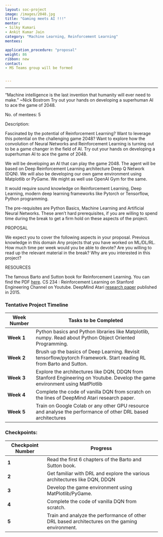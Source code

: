 ```yaml
---
layout: soc-project
image: /images/2048.jpg
title: "Gaming meets AI !!!"
mentor: 
- Silky Kumari
- Ankit Kumar Jain
category: "Machine Learning, Reinforcement Learning"
mentees:

application_procedure: "proposal" 
weight: 86
ribbon: new
contact:
- MS Teams group will be formed 


---
```


---
“Machine intelligence is the last invention that humanity will ever need to make.” ~Nick Bostrom 
Try out your hands on developing a superhuman AI to ace the game of 2048.

<!--break-->

No. of mentees: 5

Description:

Fascinated by the potential of Reinforcement Learning? Want to leverage this potential on the challenging game 2048? Want to explore how the convolution of Neural Networks and Reinforcement Learning is turning out to be a game changer in the field of AI. Try out your hands on developing a superhuman AI to ace the game of 2048.

We will be developing an AI that can play the game 2048. The agent will be based on Deep Reinforcement Learning architecture Deep Q Network (DQN). We will also be developing our own game environment using Matplotlib or PyGame. We might as well use OpenAI Gym for the same.

It would require sound knowledge on Reinforcement Learning, Deep Learning, modern deep learning frameworks like Pytorch or Tensorflow, Python programming.

The pre-requisites are Python Basics, Machine Learning and Artificial Neural Networks. These aren’t hard prerequisites, if you are willing to spend time during the break to get a firm hold on these aspects of the project.

PROPOSAL

We expect you to cover the following aspects in your proposal.
Previous knowledge in this domain
Any projects that you have worked on ML/DL/RL.
How much time per week would you be able to devote?
Are you willing to read up the relevant material in the break?
Why are you interested in this project?


RESOURCES

The famous Barto and Sutton book for Reinforcement Learning. You can find the PDF [here](https://web.stanford.edu/class/psych209/Readings/SuttonBartoIPRLBook2ndEd.pdf).
CS 234 : Reinforcement Learning on Stanford Engineering Channel on Youtube.
DeepMind Atari [research paper](https://arxiv.org/pdf/1509.06461.pdf) published in 2015.

<!--break-->

### Tentative Project Timeline
<!--break-->

|Week Number  | Tasks to be Completed|
|---   | ---   | 
|**Week 1** |Python basics and Python libraries like Matplotlib, numpy. Read about Python Object Oriented Programming.|
|**Week 2** | Brush up the basics of Deep Learning. Revisit tensorflow/pytorch Framework. Start reading RL from Barto and Sutton.|
|**Week 3** |Explore the architectures like DQN, DDQN from Stanford Engineering on Youtube. Develop the game environment using MatPlotlib|
|**Week 4** |Complete the code of vanilla DQN from scratch on the lines of DeepMind Atari research paper.|
|**Week 5** | Train on Google Colab or any other GPU resource and analyse the performance of other DRL based architectures|


### Checkpoints:
<!--break-->

|Checkpoint Number  | Progress|
|--- | --- | 
|**1** |Read the first 6 chapters of the Barto and Sutton book. |
|**2** |Get familiar with DRL and explore the various architectures like DQN, DDQN
|**3** |Develop the game environment using MatPlotlib/PyGame.|
|**4** |Complete the code of vanilla DQN from scratch.|
|**5** |Train and analyze the performance of other DRL based architectures on the gaming environment.|

<!--break-->